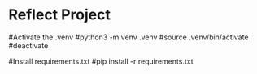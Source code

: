 # Reflect Project
#Activate the .venv
#python3 -m venv .venv
#source .venv/bin/activate
#deactivate

#Install requirements.txt
#pip install -r requirements.txt
